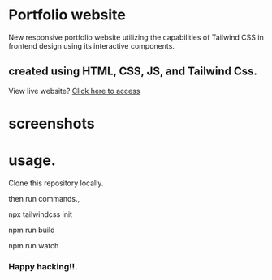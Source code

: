 # Portfolio website
New responsive portfolio website utilizing the capabilities of Tailwind CSS in frontend design using its interactive components.
<h2>created using HTML, CSS, JS, and Tailwind Css.</h2>
<p> View live website? <a href="https://antoney20.github.io/Portfolio/">Click here to access </a>

# screenshots


# usage.
Clone this repository locally. 
<p> then run commands.,</p>
    <p>  npx tailwindcss init </p>
     <p> npm run build </p>
     <p> npm run watch </p>
  <h3> Happy hacking!!.</h3>